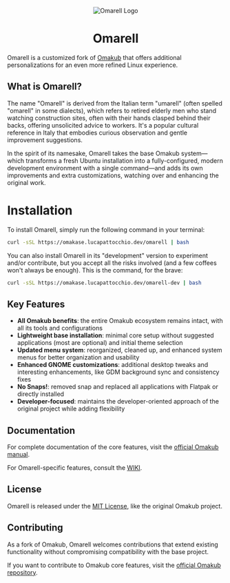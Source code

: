<p align="center">
  <img src="https://raw.githubusercontent.com/Kasui92/omarell/refs/heads/main/applications/icons/Omarell.png" alt="Omarell Logo">
</p>

<h1 align="center">Omarell</h1>

Omarell is a customized fork of [Omakub](https://omakub.org) that offers additional personalizations for an even more refined Linux experience.

## What is Omarell?

The name "Omarell" is derived from the Italian term "umarell" (often spelled "omarell" in some dialects), which refers to retired elderly men who stand watching construction sites, often with their hands clasped behind their backs, offering unsolicited advice to workers. It's a popular cultural reference in Italy that embodies curious observation and gentle improvement suggestions.

In the spirit of its namesake, Omarell takes the base Omakub system—which transforms a fresh Ubuntu installation into a fully-configured, modern development environment with a single command—and adds its own improvements and extra customizations, watching over and enhancing the original work.

# Installation

To install Omarell, simply run the following command in your terminal:

```bash
curl -sSL https://omakase.lucapattocchio.dev/omarell | bash
```

You can also install Omarell in its "development" version to experiment and/or contribute, but you accept all the risks involved (and a few coffees won't always be enough). This is the command, for the brave:

```bash
curl -sSL https://omakase.lucapattocchio.dev/omarell-dev | bash
```

## Key Features

- **All Omakub benefits**: the entire Omakub ecosystem remains intact, with all its tools and configurations
- **Lightweight base installation**: minimal core setup without suggested applications (most are optional) and initial theme selection
- **Updated menu system**: reorganized, cleaned up, and enhanced system menus for better organization and usability
- **Enhanced GNOME customizations**: additional desktop tweaks and interesting enhancements, like GDM background sync and consistency fixes
- **No Snaps!**: removed snap and replaced all applications with Flatpak or directly installed
- **Developer-focused**: maintains the developer-oriented approach of the original project while adding flexibility

## Documentation

For complete documentation of the core features, visit the [official Omakub manual](https://manuals.omamix.org/1/read).

For Omarell-specific features, consult the [WIKI](https://github.com/Kasui92/omarell/wiki).

## License

Omarell is released under the [MIT License](https://opensource.org/licenses/MIT), like the original Omakub project.

## Contributing

As a fork of Omakub, Omarell welcomes contributions that extend existing functionality without compromising compatibility with the base project.

If you want to contribute to Omakub core features, visit the [official Omakub repository](https://github.com/basecamp/omakub).
